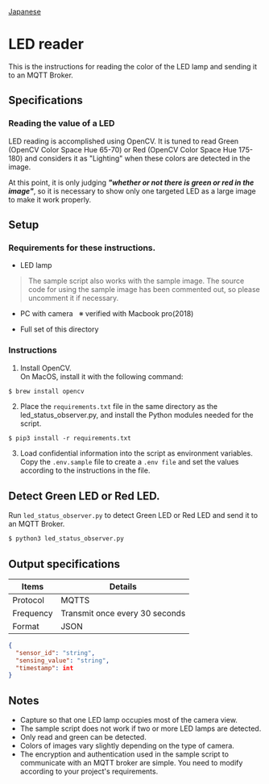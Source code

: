 [Japanese](./README.md)

# LED reader

This is the instructions for reading the color of the LED lamp and sending it to an MQTT Broker.  

## Specifications  

### Reading the value of a LED

LED reading is accomplished using OpenCV. It is tuned to read Green (OpenCV Color Space Hue 65-70) or Red (OpenCV Color Space Hue 175-180) and considers it as "Lighting" when these colors are detected in the image. 

At this point, it is only judging ***"whether or not there is green or red in the image"***, so it is necessary to show only one targeted LED as a large image to make it work properly.

## Setup

### Requirements for these instructions.

- LED lamp
> The sample script also works with the sample image. The source code for using the sample image has been commented out, so please uncomment it if necessary.

- PC with camera &nbsp; ※ verified with Macbook pro(2018)

- Full set of this directory

### Instructions

1. Install OpenCV.  
   On MacOS, install it with the following command:

```sh
$ brew install opencv
```

2. Place the `requirements.txt` file in the same directory as the led_status_observer.py, and install the Python modules needed for the script.  

```
$ pip3 install -r requirements.txt
```

3. Load confidential information into the script as environment variables.    
   Copy the `.env.sample` file to create a `.env file` and set the values according to the instructions in the file.

## Detect Green LED or Red LED.   

Run `led_status_observer.py` to detect Green LED or Red LED and send it to an MQTT Broker.  

```sh
$ python3 led_status_observer.py

```

## Output specifications 

| Items         | Details                  |
| ------------ | --------------------- |
| Protocol   | MQTTS                 |
| Frequency  | Transmit once every 30 seconds  |
| Format | JSON                  |

```JSON
{
  "sensor_id": "string",
  "sensing_value": "string",
  "timestamp": int
}
```

## Notes

- Capture so that one LED lamp occupies most of the camera view.
- The sample script does not work if two or more LED lamps are detected.
- Only read and green can be detected.
- Colors of images vary slightly depending on the type of camera.
- The encryption and authentication used in the sample script to communicate with an MQTT broker are simple. You need to modify according to your project's requirements. 

